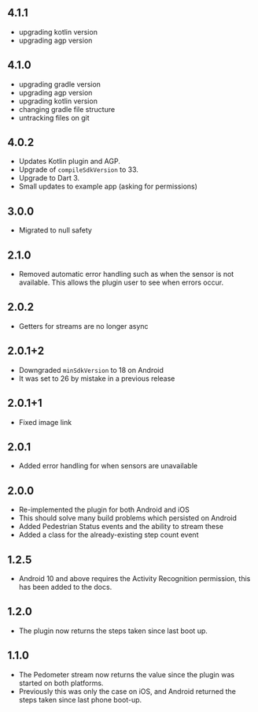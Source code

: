 ## 4.1.1

- upgrading kotlin version
- upgrading agp version

## 4.1.0

- upgrading gradle version
- upgrading agp version
- upgrading kotlin version
- changing gradle file structure
- untracking files on git

## 4.0.2

- Updates Kotlin plugin and AGP.
- Upgrade of `compileSdkVersion` to 33.
- Upgrade to Dart 3.
- Small updates to example app (asking for permissions)

## 3.0.0

- Migrated to null safety

## 2.1.0

- Removed automatic error handling such as when the sensor is not available. This allows the plugin user to see when errors occur.

## 2.0.2

- Getters for streams are no longer async

## 2.0.1+2

- Downgraded `minSdkVersion` to 18 on Android
- It was set to 26 by mistake in a previous release

## 2.0.1+1

- Fixed image link

## 2.0.1

- Added error handling for when sensors are unavailable

## 2.0.0

- Re-implemented the plugin for both Android and iOS
- This should solve many build problems which persisted on Android
- Added Pedestrian Status events and the ability to stream these
- Added a class for the already-existing step count event

## 1.2.5

- Android 10 and above requires the Activity Recognition permission, this has been added to the docs.

## 1.2.0

- The plugin now returns the steps taken since last boot up.

## 1.1.0

- The Pedometer stream now returns the value since the plugin was started on both platforms.
- Previously this was only the case on iOS, and Android returned the steps taken since last phone boot-up.
